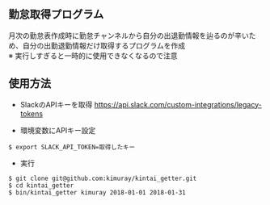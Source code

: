 ## 勤怠取得プログラム
月次の勤怠表作成時に勤怠チャンネルから自分の出退勤情報を辿るのが辛いため、自分の出勤退勤情報だけ取得するプログラムを作成  
※ 実行しすぎると一時的に使用できなくなるので注意

## 使用方法
* SlackのAPIキーを取得
https://api.slack.com/custom-integrations/legacy-tokens

* 環境変数にAPIキー設定
```
$ export SLACK_API_TOKEN=取得したキー
```

* 実行
```
$ git clone git@github.com:kimuray/kintai_getter.git
$ cd kintai_getter
$ bin/kintai_getter kimuray 2018-01-01 2018-01-31
```
